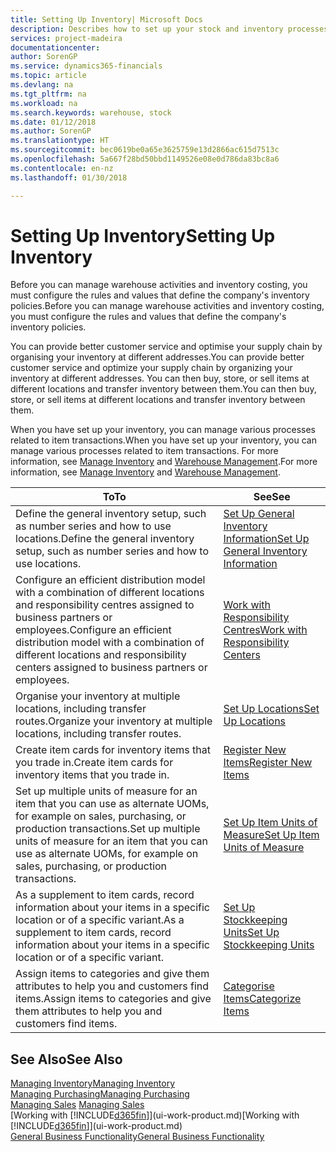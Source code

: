 ```yaml
---
title: Setting Up Inventory| Microsoft Docs
description: Describes how to set up your stock and inventory processes, including transfer routes and locations, such as warehouses.
services: project-madeira
documentationcenter: 
author: SorenGP
ms.service: dynamics365-financials
ms.topic: article
ms.devlang: na
ms.tgt_pltfrm: na
ms.workload: na
ms.search.keywords: warehouse, stock
ms.date: 01/12/2018
ms.author: SorenGP
ms.translationtype: HT
ms.sourcegitcommit: bec0619be0a65e3625759e13d2866ac615d7513c
ms.openlocfilehash: 5a667f28bd50bbd1149526e08e0d786da83bc8a6
ms.contentlocale: en-nz
ms.lasthandoff: 01/30/2018

---
```

# <a name="setting-up-inventory"></a><span data-ttu-id="f49d5-103">Setting Up Inventory</span><span class="sxs-lookup"><span data-stu-id="f49d5-103">Setting Up Inventory</span></span>
<span data-ttu-id="f49d5-104">Before you can manage warehouse activities and inventory costing, you must configure the rules and values that define the company's inventory policies.</span><span class="sxs-lookup"><span data-stu-id="f49d5-104">Before you can manage warehouse activities and inventory costing, you must configure the rules and values that define the company's inventory policies.</span></span>

<span data-ttu-id="f49d5-105">You can provide better customer service and optimise your supply chain by organising your inventory at different addresses.</span><span class="sxs-lookup"><span data-stu-id="f49d5-105">You can provide better customer service and optimize your supply chain by organizing your inventory at different addresses.</span></span> <span data-ttu-id="f49d5-106">You can then buy, store, or sell items at different locations and transfer inventory between them.</span><span class="sxs-lookup"><span data-stu-id="f49d5-106">You can then buy, store, or sell items at different locations and transfer inventory between them.</span></span>

<span data-ttu-id="f49d5-107">When you have set up your inventory, you can manage various processes related to item transactions.</span><span class="sxs-lookup"><span data-stu-id="f49d5-107">When you have set up your inventory, you can manage various processes related to item transactions.</span></span> <span data-ttu-id="f49d5-108">For more information, see [Manage Inventory](inventory-manage-inventory.md) and [Warehouse Management](warehouse-manage-warehouse.md).</span><span class="sxs-lookup"><span data-stu-id="f49d5-108">For more information, see [Manage Inventory](inventory-manage-inventory.md) and [Warehouse Management](warehouse-manage-warehouse.md).</span></span>

| <span data-ttu-id="f49d5-109">To</span><span class="sxs-lookup"><span data-stu-id="f49d5-109">To</span></span> | <span data-ttu-id="f49d5-110">See</span><span class="sxs-lookup"><span data-stu-id="f49d5-110">See</span></span> |
| --- | --- |
| <span data-ttu-id="f49d5-111">Define the general inventory setup, such as number series and how to use locations.</span><span class="sxs-lookup"><span data-stu-id="f49d5-111">Define the general inventory setup, such as number series and how to use locations.</span></span> |[<span data-ttu-id="f49d5-112">Set Up General Inventory Information</span><span class="sxs-lookup"><span data-stu-id="f49d5-112">Set Up General Inventory Information</span></span>](inventory-how-setup-general.md) |
|<span data-ttu-id="f49d5-113">Configure an efficient distribution model with a combination of different locations and responsibility centres assigned to business partners or employees.</span><span class="sxs-lookup"><span data-stu-id="f49d5-113">Configure an efficient distribution model with a combination of different locations and responsibility centers assigned to business partners or employees.</span></span>|[<span data-ttu-id="f49d5-114">Work with Responsibility Centres</span><span class="sxs-lookup"><span data-stu-id="f49d5-114">Work with Responsibility Centers</span></span>](inventory-responsibility-centers.md)|
| <span data-ttu-id="f49d5-115">Organise your inventory at multiple locations, including transfer routes.</span><span class="sxs-lookup"><span data-stu-id="f49d5-115">Organize your inventory at multiple locations, including transfer routes.</span></span> |[<span data-ttu-id="f49d5-116">Set Up Locations</span><span class="sxs-lookup"><span data-stu-id="f49d5-116">Set Up Locations</span></span>](inventory-how-register-new-items.md) |
| <span data-ttu-id="f49d5-117">Create item cards for inventory items that you trade in.</span><span class="sxs-lookup"><span data-stu-id="f49d5-117">Create item cards for inventory items that you trade in.</span></span> |[<span data-ttu-id="f49d5-118">Register New Items</span><span class="sxs-lookup"><span data-stu-id="f49d5-118">Register New Items</span></span>](inventory-how-register-new-items.md) |
|<span data-ttu-id="f49d5-119">Set up multiple units of measure for an item that you can use as alternate UOMs, for example on sales, purchasing, or production transactions.</span><span class="sxs-lookup"><span data-stu-id="f49d5-119">Set up multiple units of measure for an item that you can use as alternate UOMs, for example on sales, purchasing, or production transactions.</span></span>|[<span data-ttu-id="f49d5-120">Set Up Item Units of Measure</span><span class="sxs-lookup"><span data-stu-id="f49d5-120">Set Up Item Units of Measure</span></span>](inventory-how-setup-units-of-measure.md)|
|<span data-ttu-id="f49d5-121">As a supplement to item cards, record information about your items in a specific location or of a specific variant.</span><span class="sxs-lookup"><span data-stu-id="f49d5-121">As a supplement to item cards, record information about your items in a specific location or of a specific variant.</span></span>|[<span data-ttu-id="f49d5-122">Set Up Stockkeeping Units</span><span class="sxs-lookup"><span data-stu-id="f49d5-122">Set Up Stockkeeping Units</span></span>](inventory-how-to-set-up-stockkeeping-units.md)|
| <span data-ttu-id="f49d5-123">Assign items to categories and give them attributes to help you and customers find items.</span><span class="sxs-lookup"><span data-stu-id="f49d5-123">Assign items to categories and give them attributes to help you and customers find items.</span></span> |[<span data-ttu-id="f49d5-124">Categorise Items</span><span class="sxs-lookup"><span data-stu-id="f49d5-124">Categorize Items</span></span>](inventory-how-categorize-items.md) |

## <a name="see-also"></a><span data-ttu-id="f49d5-125">See Also</span><span class="sxs-lookup"><span data-stu-id="f49d5-125">See Also</span></span>
[<span data-ttu-id="f49d5-126">Managing Inventory</span><span class="sxs-lookup"><span data-stu-id="f49d5-126">Managing Inventory</span></span>](inventory-manage-inventory.md)  
[<span data-ttu-id="f49d5-127">Managing Purchasing</span><span class="sxs-lookup"><span data-stu-id="f49d5-127">Managing Purchasing</span></span>](purchasing-manage-purchasing.md)  
<span data-ttu-id="f49d5-128">[Managing Sales](sales-manage-sales.md)  </span><span class="sxs-lookup"><span data-stu-id="f49d5-128">[Managing Sales](sales-manage-sales.md)  </span></span>  
<span data-ttu-id="f49d5-129">[Working with [!INCLUDE[d365fin](includes/d365fin_md.md)]](ui-work-product.md)</span><span class="sxs-lookup"><span data-stu-id="f49d5-129">[Working with [!INCLUDE[d365fin](includes/d365fin_md.md)]](ui-work-product.md)</span></span>  
[<span data-ttu-id="f49d5-130">General Business Functionality</span><span class="sxs-lookup"><span data-stu-id="f49d5-130">General Business Functionality</span></span>](ui-across-business-areas.md)

